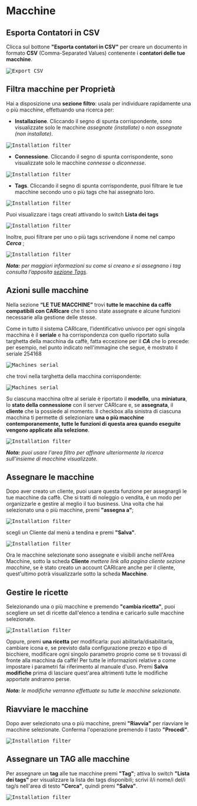 # Macchine

## Esporta Contatori in CSV

Clicca sul bottone **"Esporta contatori in CSV"** per creare un documento in formato **CSV** (Comma-Separated Values) contenente i **contatori delle tue macchine**.

<kbd>![Export CSV](_images/expCSV.png)</kbd>
&nbsp;
## Filtra macchine per Proprietà

Hai a disposizione una **sezione filtro**: usala per individuare rapidamente una o più macchine, effettuando una ricerca per: 

- **Installazione**.  Cliccando il segno di spunta corrispondente, sono visualizzate solo le macchine *assegnate (installate)* o *non assegnate (non installate)*.

<kbd>![Installation filter](_images/machines-installation-filter.png)</kbd>
&nbsp;
- **Connessione**. Cliccando il segno di spunta corrispondente, sono visualizzate solo le macchine *connesse* o *diconnesse*.

<kbd>![Installation filter](_images/machines-connecting-filter.png)</kbd>
&nbsp;
- **Tags**. Cliccando il segno di spunta corrispondente, puoi filtrare le tue macchine secondo uno o più tags che hai assegnato loro.

<kbd>![Installation filter](_images/machines-tags-filter.png)</kbd>

Puoi visualizzare i tags creati attivando lo switch **Lista dei tags**

<kbd>![Installation filter](_images/machines-tags2-filter.png)</kbd>

Inoltre, puoi filtrare per uno o più tags scrivendone il nome nel campo ***Cerca*** ; 

<kbd>![Installation filter](_images/machines-tags3-filter.png)</kbd>
 
***Nota:** per maggiori informazioni su come si creano e si assegnano i tag consulta l’apposita [sezione Tags](https://carimali.github.io/wiki/#/docs-it/tags).*





## Azioni sulle macchine

Nella sezione **“LE TUE MACCHINE”** trovi **tutte le macchine da caffè compatibili con CARIcare** che ti sono state assegnate e alcune funzioni necessarie alla gestione delle stesse.

Come in tutto il sistema CARIcare, l’identificativo univoco per ogni singola macchina è il **seriale** e ha corrispondenza con quello riportato sulla targhetta della macchina da caffè, fatta eccezione per il **_CA_** che lo precede: per esempio, nel punto indicato nell'immagine che segue, è mostrato il seriale 254168

<kbd>![Machines serial](_images/machines-icon-serial.png)</kbd>

che trovi nella targhetta della macchina corrispondente:

<kbd>![Machines serial](_images/machines-serial.png)</kbd>

Su ciascuna macchina oltre al seriale è riportato il **modello**, una **miniatura**, lo **stato della connessione** con il server CARIcare e, se **assegnata**, il **cliente** che la possiede al momento.
Il checkbox alla sinistra di ciascuna macchina ti permette di selezioniare **una o più macchine contemporanemente, tutte le funzioni di questa area quando eseguite vengono applicate alla selezione**.

<kbd>![Installation filter](_images/machines-icon2.png)</kbd>



***Nota:** puoi usare l'area filtro per affinare ulteriormente la ricerca sull'insieme di macchine visualizzate.*

  
  
## Assegnare le macchine

Dopo aver creato un cliente, puoi usare questa funzione per assegnargli le tue macchine da caffè. Che si tratti di noleggio o vendita, è un modo per organizzarle e gestire al meglio il tuo business. Una volta che hai selezionato una o più macchine, premi **"assegna a"**;

<kbd>![Installation filter](_images/machines-assegna.png)</kbd>

scegli un Cliente dal menù a tendina e premi **"Salva"**.
 
<kbd>![Installation filter](_images/machines-cliente.png)</kbd>

 
Ora le macchine selezionate sono assegnate e visibili anche nell'Area Macchine, sotto la scheda **Cliente** *mettere link alla pagina cliente sezione macchine*, se è stato creato un account CARIcare anche per il cliente, quest'ultimo potrà visualizzarle sotto la scheda **Macchine**.


## Gestire le ricette
 
Selezionando una o più macchine e premendo **"cambia ricetta"**, puoi scegliere un set di ricette dall'elenco a tendina e caricarlo sulle macchine selezionate.

<kbd>![Installation filter](_images/machines-ricetta01.png)</kbd>

Oppure, premi **una ricetta** per modificarla: puoi abilitarla/disabilitarla, cambiare icona e, se previsto dalla configurazione prezzo e tipo di bicchiere, modificare ogni singolo parametro proprio come se ti trovassi di fronte alla macchina da caffè! Per tutte le informazioni relative a come impostare i parametri fai riferimento al manuale d'uso. Premi **Salva modifiche** prima di lasciare quest'area altrimenti tutte le modifiche apportate andranno perse.

***Nota:** le modifiche verranno effettuate su tutte le macchine selezionate.* 


## Riavviare le macchine 

Dopo aver selezionato una o più macchine, premi **"Riavvia"** per riavviare le macchine selezionate. Conferma l'operazione premendo il tasto **"Procedi"**.

<kbd>![Installation filter](_images/machines-riavvia.png)</kbd>

## Assegnare un TAG alle macchine

Per assegnare un **tag** alle tue macchine premi **"Tag"**; attiva lo switch **"Lista dei tags"** per visualizzare la lista dei tags disponibili; scrivi il/i nome/i del/i tag/s nell'area di testo **"Cerca"**, quindi premi **"Salva"**.


<kbd>![Installation filter](_images/machines-tags01.png)</kbd>









